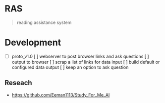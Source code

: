 # RAS
> reading assistance system

# Development
* [ ] proto_v1.0
    [ ] webserver to post browser links and ask questions
    [ ] output to browser
    [ ] scrap a list of links for data input
    [ ] build default or configured data output
    [ ] keep an option to ask question

## Reseach
- https://github.com/Eeman1113/Study_For_Me_AI